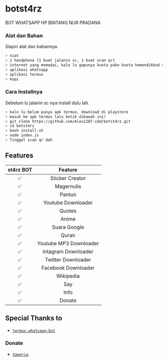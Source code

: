 # botst4rz
BOT WHATSAPP HP BINTANG NUR PRADANA

### Alat dan Bahan
Siapin alat dan bahannya.
```bash
> niat
> 2 handphone (1 buat jalanin sc, 1 buat scan qr)
> internet yang memadai, kalo lu gapunya kuota pake kuota kemendikbud ae
> aplikasi whatsapp
> aplikasi termux
> kopi
```

### Cara Installnya
Sebelum lu jalanin sc nya install dulu lah.
```bash
> kalo lu belum punya apk termux, download di playstore
> masuk ke apk termux lalu ketik dibawah ini!
> git clone https://github.com/Alex1287-cmd/botst4rz.git
> cd botst4rz
> bash install.sh
> node index.js
> Tinggal scan qr dah
```

## Features

| st4rz BOT       |                Feature           |
| :-----------: | :--------------------------------: |
|       ✅       | Sticker Creator                  |
|       ✅       | Magernulis                       |
|       ✅       | Pantun                           |
|       ✅       | Youtube Downloader               |
|       ✅       | Quotes                           |
|       ✅       | Anime                            |
|       ✅       | Suara Google                     |
|       ✅       | Quran                            |
|       ✅       | Youtube MP3 Downloader           |
|       ✅       | Intagram Downloader              |
|       ✅       | Twitter Downloader               |
|       ✅       | Facebook Downloader              |
|       ✅       | Wikipedia                        |
|       ✅       | Say                              |
|       ✅       | Info                             |
|       ✅       | Donate                           |

## Special Thanks to
* [`termux-whatsapp-bot`](https://github.com/fdciabdul/termux-whatsapp-bot)

### Donate
* [`Saweria`](https://saweria.co/donate/bintangnurpradana)
